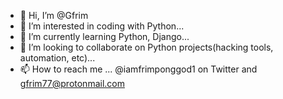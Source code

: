 - 👋 Hi, I’m @Gfrim
- 👀 I’m interested in coding with Python...
- 🌱 I’m currently learning Python, Django...
- 💞️ I’m looking to collaborate on Python projects(hacking tools, automation, etc)...
- 📫 How to reach me ... @iamfrimponggod1 on Twitter and gfrim77@protonmail.com 

<!---
Gfrim/Gfrim is a ✨ special ✨ repository because its `README.md` (this file) appears on your GitHub profile.
You can click the Preview link to take a look at your changes.
--->

